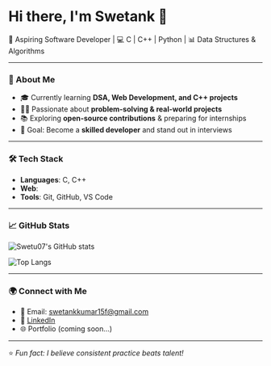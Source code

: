 # Hi there, I'm Swetank 👋  

🚀 Aspiring Software Developer | 💻 C | C++ | Python | 📊 Data Structures & Algorithms  

---

### 🌟 About Me  
- 🎓 Currently learning **DSA, Web Development, and C++ projects**  
- 🧑‍💻 Passionate about **problem-solving & real-world projects**  
- 📚 Exploring **open-source contributions** & preparing for internships  
- 🎯 Goal: Become a **skilled developer** and stand out in interviews  

---

### 🛠️ Tech Stack  
- **Languages**: C, C++ 
- **Web**:
- **Tools**: Git, GitHub, VS Code 

---

### 📈 GitHub Stats  
![Swetu07's GitHub stats](https://github-readme-stats.vercel.app/api?username=Swetu07&show_icons=true&theme=tokyonight)  

![Top Langs](https://github-readme-stats.vercel.app/api/top-langs/?username=Swetu07&layout=compact&theme=tokyonight)  

---

### 🌍 Connect with Me  
- 📧 Email: swetankkumar15f@gmail.com
- 💼 [LinkedIn](https://www.linkedin.com/in/swetank-kumar-703086307)  
- 🌐 Portfolio (coming soon...)  

---

⭐️ *Fun fact: I believe consistent practice beats talent!*  


<!--
**Swetu07/Swetu07** is a ✨ _special_ ✨ repository because its `README.md` (this file) appears on your GitHub profile.

Here are some ideas to get you started:

- 🔭 I’m currently working on ...
- 🌱 I’m currently learning ...
- 👯 I’m looking to collaborate on ...
- 🤔 I’m looking for help with ...
- 💬 Ask me about ...
- 📫 How to reach me: ...
- 😄 Pronouns: ...
- ⚡ Fun fact: ...
-->
